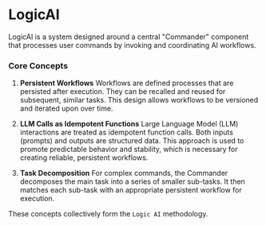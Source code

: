 # LogicAI

LogicAI is a system designed around a central "Commander" component that processes user commands by invoking and coordinating AI workflows.

### Core Concepts

1.  **Persistent Workflows**
    Workflows are defined processes that are persisted after execution. They can be recalled and reused for subsequent, similar tasks. This design allows workflows to be versioned and iterated upon over time.

2.  **LLM Calls as Idempotent Functions**
    Large Language Model (LLM) interactions are treated as idempotent function calls. Both inputs (prompts) and outputs are structured data. This approach is used to promote predictable behavior and stability, which is necessary for creating reliable, persistent workflows.

3.  **Task Decomposition**
    For complex commands, the Commander decomposes the main task into a series of smaller sub-tasks. It then matches each sub-task with an appropriate persistent workflow for execution.

These concepts collectively form the `Logic AI` methodology.